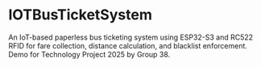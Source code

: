 # IOTBusTicketSystem
An IoT-based paperless bus ticketing system using ESP32-S3 and RC522 RFID for fare collection, distance calculation, and blacklist enforcement. Demo for Technology Project 2025 by Group 38.
